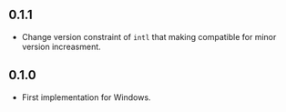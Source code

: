 ## 0.1.1

* Change version constraint of `intl` that making compatible for minor version increasment.

## 0.1.0

* First implementation for Windows.
